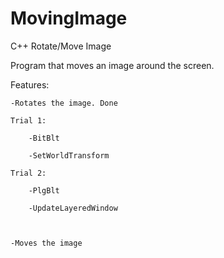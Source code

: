 # MovingImage
C++ Rotate/Move Image

Program that moves an image around the screen.

Features: 

	-Rotates the image. Done

  	Trial 1:
  
    	-BitBlt
    
    	-SetWorldTransform
    
  	Trial 2:
  
    	-PlgBlt
    
    	-UpdateLayeredWindow
    
    
    
	-Moves the image

